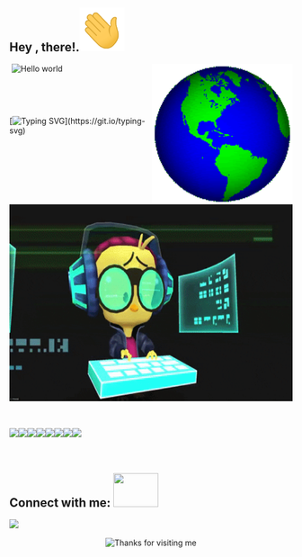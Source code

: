 ## Hey , there!.<img src="https://github.com/RohiniKhandare98/imp_Assets/blob/31351676e529ea45df655a51dd9cd58ae8d8f5c0/Hi.gif" width="80"> 

<div align="left">
   
  <span>‎‎‎‎‎‎‎‎‎‎‎‎‎‎‎‎‎‎‎‎‎</span>
  <img src="https://raw.githubusercontent.com/sagar-viradiya/sagar-viradiya/master/resources/banner.png" alt="Hello world" height ="200" width="600"><img alt="Globe"  src="globe.gif" height ="250"  width="250" align="right">
  
  <span>‎‎‎‎‎‎‎‎‎‎‎‎‎‎‎‎‎‎‎‎‎</span> 
  <span>‎‎‎‎‎‎‎‎‎‎‎‎‎‎‎‎‎‎‎‎‎</span>
  
<!-- <p>
<img alt="Globe" height="80" src="globe.gif">
</p> -->
  <span>‎‎‎‎‎‎‎‎‎‎‎‎‎‎‎‎‎‎‎‎‎</span>
<!--[![Typing SVG](https://readme-typing-svg.herokuapp.com?font=Sofia&sans&serif&color=white&size=36&lines=‎‎‎‎‎‎‎+Hey!+It's+Rohini!;It's+Rohini!;It's+Rohini!;I+❤+DSA..)](https://git.io/typing-svg)
[![Typing SVG](https://readme-typing-svg.herokuapp.com?font=Sofia&sans&serif&color=white&size=36&lines=‎‎‎‎‎‎‎+I'm+a+Software+Developer.;I'm+a+Software+Developer.;I'm+a+Software+Developer.;I+❤+DSA..)](https://git.io/typing-svg)  
-->
[![Typing SVG](https://readme-typing-svg.herokuapp.com?font=Sofia&sans&serif&color=white&size=36&lines=‎‎‎‎‎‎‎+Hey!+It's+Rohini!;I'm+a+Software+Developer.;❤+Java;I+❤+DSA..)](https://git.io/typing-svg)

</div>
 
  <span>‎‎‎‎‎‎‎‎‎‎‎‎‎‎‎‎‎‎‎‎‎</span>
<img src="https://github.com/RohiniKhandare98/imp_Assets/blob/18d76d14ee56fcd390485f3d682db64a173aa399/0a10af70-6cbf-46df-9071-0ff586a3b1d6.gif" height ="350" width="900">

<!--
**RohiniKhandare98/RohiniKhandare98** is a ✨ _special_ ✨ repository because its `README.md` (this file) appears on your GitHub profile.

Here are some ideas to get you started:

- 🔭 I’m currently working on ...
- 🌱 I’m currently learning ...
- 👯 I’m looking to collaborate on ...
- 🤔 I’m looking for help with ...
- 💬 Ask me about ...
- 📫 How to reach me: ...
- 😄 Pronouns: ...
- ⚡ Fun fact: ...
-->

<span>‎‎‎‎‎‎‎‎‎‎‎‎‎‎‎‎‎‎‎‎‎</span>
<span>‎‎‎‎‎‎‎‎‎‎‎‎‎‎‎‎‎‎‎‎‎</span>

<img height=50 src="https://cdn.jsdelivr.net/gh/devicons/devicon/icons/python/python-original.svg"/><img height=50 src="https://cdn.jsdelivr.net/gh/devicons/devicon/icons/java/java-original.svg"/><img height=50 src="https://cdn.jsdelivr.net/gh/devicons/devicon/icons/html5/html5-original.svg" /><img height=50 src="https://cdn.jsdelivr.net/gh/devicons/devicon/icons/css3/css3-original.svg" /><img height=50 src="https://cdn.jsdelivr.net/gh/devicons/devicon/icons/react/react-original.svg" /><img height=50 src="https://cdn.jsdelivr.net/gh/devicons/devicon/icons/git/git-plain.svg"/><img height=50 src="https://cdn.jsdelivr.net/gh/devicons/devicon/icons/github/github-original.svg"/><img height=50 src="https://cdn.jsdelivr.net/gh/devicons/devicon/icons/canva/canva-original.svg"/>

<span>‎‎‎‎‎‎‎‎‎‎‎‎‎‎‎‎‎‎‎‎‎</span>
## Connect with me: <img src='https://raw.githubusercontent.com/ShahriarShafin/ShahriarShafin/main/Assets/handshake.gif' width="80px" height="60">
<p align="left">

<a href = "https://www.linkedin.com/in/rohini-khandare-23b849203/"><img src="https://img.icons8.com/fluent/48/000000/linkedin.png"/></a>
</p>

<div align="center">

<img height="120" alt="Thanks for visiting me" width="100%" src="https://raw.githubusercontent.com/BrunnerLivio/brunnerlivio/master/images/marquee.svg" />
<br />
